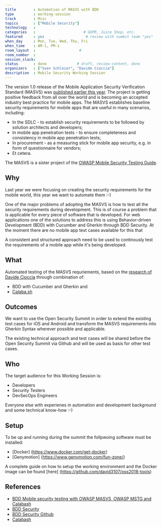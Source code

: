 ```yaml
---
title        : Automation of MASVS with BDD
type         : working-session
track        : Misc
topics       : ["Mobile Security"]
technology   :
categories   :                      # GDPR, Juice Shop, etc.
featured     : yes                   # review with summit team "yes"
when_day     : Mon, Tue, Wed, Thu, Fri
when_time    : AM-1, PM-1
room_layout  :                    #
room_number  :
session_slack:
status       : done              # draft, review-content, done
organizers   : ["Sven Schleier", "Davide Cioccia"]
description  : Mobile Security Working Session
---
```


The version 1.0 release of the Mobile Application Security Verification Standard (MASVS) was [published earlier this year](https://github.com/OWASP/owasp-masvs/releases). The project is getting positive feedback from all over the world and is becoming an accepted industry best practice for mobile apps. The MASVS establishes baseline security requirements for mobile apps that are useful in many scenarios, including:

- In the SDLC - to establish security requirements to be followed by solution architects and developers;
- In mobile app penetration tests - to ensure completeness and consistency in mobile app penetration tests;
- In procurement - as a measuring stick for mobile app security, e.g. in form of questionnaire for vendors;
- Et cetera.

The MASVS is a sister project of the [OWASP Mobile Security Testing Guide](https://github.com/OWASP/owasp-mstg).

## Why

Last year we were focusing on creating the security requirements for the mobile world, this year we want to automate them :-)

One of the major problems of adopting the MASVS is how to test all the security requirements during development. This is of course a problem that is applicable for every piece of software that is developed. For web applications one of the solutions to address this is using Behavior-driven Development (BDD) with Cucumber and Gherkin through BDD Security. At the moment there are no mobile app test cases available for this that

A consistent and structured approach need to be used to continously test the requirements of a mobile app while it's being developed.


## What

Automated testing of the MASVS requriements, based on the [research of Davide Cioccia](https://www.owasp.org/images/f/fb/V2_-_OWASP_Buscharest_Davide_Cioccia.pdf) through combination of:
- BDD with Cucumber and Gherkin and
- [Calaba.sh](http://calaba.sh/)


## Outcomes

We want to use the Open Security Summit in order to extend the existing test cases for iOS and Android and transform the MASVS requirements into Gherkin Syntax wherever possible and applicable.

The existing technical approach and test cases will be shared before the Open Security Summit via Github and will be used as basis for other test cases.


## Who

The target audience for this Working Session is:

- Developers
- Security Testers
- DevSecOps Engineers

Everyone else with experienes in automation and development background and some technical know-how :-)

## Setup

To be up and running during the summit the follpwoing software must be installed:

- [Docker] (https://www.docker.com/get-docker)
- [Genymotion] (https://www.genymotion.com/fun-zone/)

A complete guide on how to setup the working environment and the Docker image can be found [here] (https://github.com/david3107/oss2018-tools)


## References

- [BDD Mobile security testing with OWASP MASVS, OWASP MSTG and Calabash](https://www.owasp.org/images/f/fb/V2_-_OWASP_Buscharest_Davide_Cioccia.pdf)
- [BDD Security](https://www.continuumsecurity.net/bdd-security)
- [BDD Security Github](https://github.com/continuumsecurity/bdd-security)
- [Calabash](http://calaba.sh/)
